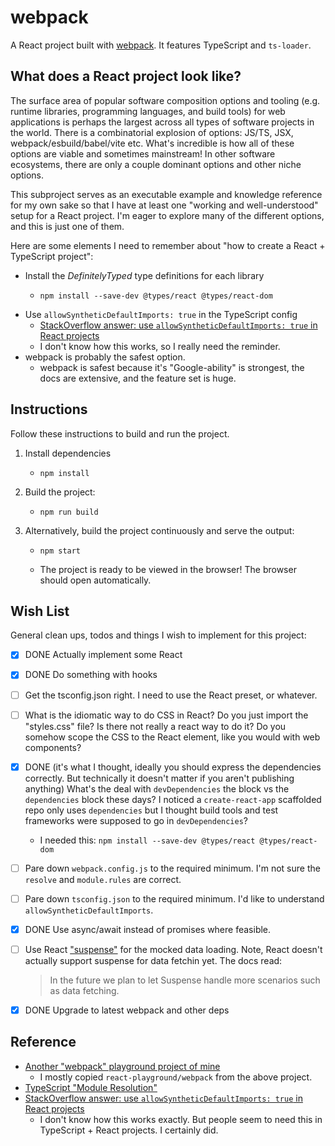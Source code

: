 # webpack

A React project built with [webpack](https://webpack.js.org/). It features TypeScript and `ts-loader`.


## What does a React project look like?

The surface area of popular software composition options and tooling (e.g. runtime libraries, programming languages, and build
tools) for web applications is perhaps the largest across all types of software projects in the world. There is a
combinatorial explosion of options: JS/TS, JSX, webpack/esbuild/babel/vite etc. What's incredible is how all of these
options are viable and sometimes mainstream! In other software ecosystems, there are only a couple dominant options and other
niche options.

This subproject serves as an executable example and knowledge reference for my own sake so that I have at least one
"working and well-understood" setup for a React project. I'm eager to explore many of the different options, and this
is just one of them.

Here are some elements I need to remember about "how to create a React + TypeScript project":

* Install the *DefinitelyTyped* type definitions for each library
  * ```shell
    npm install --save-dev @types/react @types/react-dom
    ```
* Use `allowSyntheticDefaultImports: true` in the TypeScript config
  * [StackOverflow answer: use `allowSyntheticDefaultImports: true` in React projects](https://stackoverflow.com/a/57555126)
  * I don't know how this works, so I really need the reminder.
* webpack is probably the safest option.
  * webpack is safest because it's "Google-ability" is strongest, the docs are extensive, and the feature set is huge. 


## Instructions

Follow these instructions to build and run the project.

1. Install dependencies
    * ```shell
      npm install
      ```
2. Build the project:
    * ```shell
      npm run build
      ```
3. Alternatively, build the project continuously and serve the output:
    * ```shell
      npm start
      ```
    * The project is ready to be viewed in the browser! The browser should open automatically.


## Wish List

General clean ups, todos and things I wish to implement for this project:

* [x] DONE Actually implement some React 
* [x] DONE Do something with hooks
* [ ] Get the tsconfig.json right. I need to use the React preset, or whatever.
* [ ] What is the idiomatic way to do CSS in React? Do you just import the "styles.css" file? Is there not really a react
  way to do it? Do you somehow scope the CSS to the React element, like you would with web components?
* [x] DONE (it's what I thought, ideally you should express the dependencies correctly. But technically it doesn't matter if you aren't publishing anything) What's the deal with `devDependencies` the block vs the `dependencies` block these days? I noticed a `create-react-app`
  scaffolded repo only uses `dependencies` but I thought build tools and test frameworks were supposed to go in `devDependencies`?
  * I needed this: `npm install --save-dev @types/react @types/react-dom` 
* [ ] Pare down `webpack.config.js` to the required minimum. I'm not sure the `resolve` and `module.rules` are correct.
* [ ] Pare down `tsconfig.json` to the required minimum. I'd like to understand `allowSyntheticDefaultImports`.
* [x] DONE Use async/await instead of promises where feasible.
* [ ] Use React ["suspense"](https://reactjs.org/docs/react-api.html#reactsuspense) for the mocked data loading.
  Note, React doesn't actually support suspense for data fetchin yet. The docs read:
  > In the future we plan to let Suspense handle more scenarios such as data fetching.
* [x] DONE Upgrade to latest webpack and other deps


## Reference

* [Another "webpack" playground project of mine](https://github.com/dgroomes/javascript-playground/tree/main/webpack)
  * I mostly copied `react-playground/webpack` from the above project. 
* [TypeScript "Module Resolution"](https://www.typescriptlang.org/docs/handbook/module-resolution.html)
* [StackOverflow answer: use `allowSyntheticDefaultImports: true` in React projects](https://stackoverflow.com/a/57555126)
  * I don't know how this works exactly. But people seem to need this in TypeScript + React projects. I certainly did.
